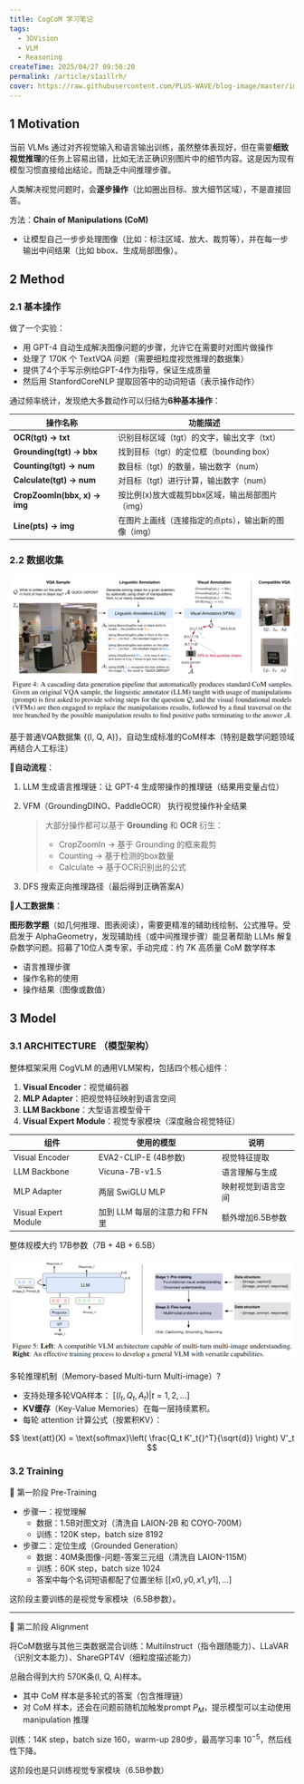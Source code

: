 ```yaml
---
title: CogCoM 学习笔记
tags: 
  - 3DVision
  - VLM
  - Reasoning
createTime: 2025/04/27 09:58:20
permalink: /article/s1aillrh/
cover: https://raw.githubusercontent.com/PLUS-WAVE/blog-image/master/img/blog/2025-04-27/image-20250426201619675.png
---
```

## 1 Motivation

当前 VLMs 通过对齐视觉输入和语言输出训练，虽然整体表现好，但在需要**细致视觉推理**的任务上容易出错，比如无法正确识别图片中的细节内容。这是因为现有模型习惯直接给出结论，而缺乏中间推理步骤。<!-- more -->

人类解决视觉问题时，会**逐步操作**（比如圈出目标、放大细节区域），不是直接回答。

方法：**Chain of Manipulations (CoM)**

- 让模型自己一步步处理图像（比如：标注区域、放大、裁剪等），并在每一步输出中间结果（比如 bbox、生成局部图像）。

## 2 Method

### 2.1 基本操作

做了一个实验：

- 用 GPT-4 自动生成解决图像问题的步骤，允许它在需要时对图片做操作
- 处理了 170K 个 TextVQA 问题（需要细粒度视觉推理的数据集）
- 提供了4个手写示例给GPT-4作为指导，保证生成质量
- 然后用 StanfordCoreNLP 提取回答中的动词短语（表示操作动作）

通过频率统计，发现绝大多数动作可以归结为**6种基本操作**：

| 操作名称                     | 功能描述                                             |
| ---------------------------- | ---------------------------------------------------- |
| **OCR(tgt) → txt**           | 识别目标区域（tgt）的文字，输出文字（txt）           |
| **Grounding(tgt) → bbx**     | 找到目标（tgt）的定位框（bounding box）              |
| **Counting(tgt) → num**      | 数目标（tgt）的数量，输出数字（num）                 |
| **Calculate(tgt) → num**     | 对目标（tgt）进行计算，输出数字（num）               |
| **CropZoomIn(bbx, x) → img** | 按比例(x)放大或裁剪bbx区域，输出局部图片（img）      |
| **Line(pts) → img**          | 在图片上画线（连接指定的点pts），输出新的图像（img） |

### 2.2 数据收集

<img src="https://raw.githubusercontent.com/PLUS-WAVE/blog-image/master/img/blog/2025-04-27/image-20250426201619675.png" alt="image-20250426201619675" style="zoom:50%;" />

基于普通VQA数据集 {(I, Q, A)}，自动生成标准的CoM样本（特别是数学问题领域再结合人工标注）

📌**自动流程**：

1. LLM 生成语言推理链：让 GPT-4 生成带操作的推理链（结果用变量占位）

2. VFM（GroundingDINO、PaddleOCR） 执行视觉操作补全结果

   > 大部分操作都可以基于 **Grounding** 和 **OCR** 衍生：
   >
   > - CropZoomIn → 基于 Grounding 的框来裁剪
   > - Counting → 基于检测的box数量
   > - Calculate → 基于OCR识别出的公式

3. DFS 搜索正向推理路径（最后得到正确答案A）

📌**人工数据集**：

**图形数学题**（如几何推理、图表阅读），需要更精准的辅助线绘制、公式推导。受启发于 AlphaGeometry，发现辅助线（或中间推理步骤）能显著帮助 LLMs 解复杂数学问题。招募了10位人类专家，手动完成：约 7K 高质量 CoM 数学样本

- 语言推理步骤
- 操作名称的使用
- 操作结果（图像或数值）

## 3 Model

### 3.1 ARCHITECTURE （模型架构）

整体框架采用 CogVLM 的通用VLM架构，包括四个核心组件：

1. **Visual Encoder**：视觉编码器
2. **MLP Adapter**：把视觉特征映射到语言空间
3. **LLM Backbone**：大型语言模型骨干
4. **Visual Expert Module**：视觉专家模块（深度融合视觉特征）

| 组件                 | 使用的模型                     | 说明               |
| -------------------- | ------------------------------ | ------------------ |
| Visual Encoder       | EVA2-CLIP-E (4B参数)           | 视觉特征提取       |
| LLM Backbone         | Vicuna-7B-v1.5                 | 语言理解与生成     |
| MLP Adapter          | 两层 SwiGLU MLP                | 映射视觉到语言空间 |
| Visual Expert Module | 加到 LLM 每层的注意力和 FFN 里 | 额外增加6.5B参数   |

整体规模大约 17B参数（7B + 4B + 6.5B）

<img src="https://raw.githubusercontent.com/PLUS-WAVE/blog-image/master/img/blog/2025-04-27/image-20250426203150300.png" alt="image-20250426203150300" style="zoom:50%;" />

多轮推理机制（Memory-based Multi-turn Multi-image）?

- 支持处理多轮VQA样本： $[(I_t, Q_t, A_t)|t = 1,2,...]$
- **KV缓存**（Key-Value Memories）在每一层持续累积。
- 每轮 attention 计算公式（按累积KV）：

$$
\text{att}(X) = \text{softmax}\left( \frac{Q_t K'_t{}^T}{\sqrt{d}} \right) V'_t
$$

### 3.2 Training

📌 第一阶段 Pre-Training

- 步骤一：视觉理解
  - 数据：1.5B对图文对（清洗自 LAION-2B 和 COYO-700M）
  - 训练：120K step，batch size 8192
- 步骤二：定位生成（Grounded Generation）
  - 数据：40M条图像-问题-答案三元组（清洗自 LAION-115M）
  - 训练：60K step，batch size 1024
  - 答案中每个名词短语都配了位置坐标 $[[x0,y0,x1,y1],...]$

这阶段主要训练的是视觉专家模块（6.5B参数）。

------

📌 第二阶段 Alignment

将CoM数据与其他三类数据混合训练：MultiInstruct（指令跟随能力）、LLaVAR（识别文本能力）、ShareGPT4V（细粒度描述能力）

总融合得到大约 570K条(I, Q, A)样本。

- 其中 CoM 样本是多轮式的答案（包含推理链）
- 对 CoM 样本，还会在问题前随机加触发prompt $P_M$，提示模型可以主动使用 manipulation 推理

训练：14K step，batch size 160，warm-up 280步，最高学习率 $10^{-5}$，然后线性下降。

这阶段也是只训练视觉专家模块（6.5B参数）
